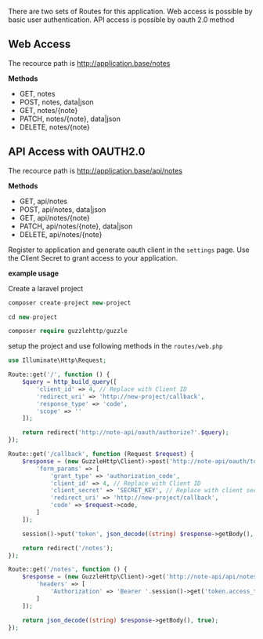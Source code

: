 There are two sets of Routes for this application. 
Web access is possible by basic user authentication.
API access is possible by oauth 2.0 method


## Web Access

The recource path is http://application.base/notes

**Methods**

- GET, notes
- POST, notes, data|json
- GET, notes/{note}
- PATCH, notes/{note}, data|json
- DELETE, notes/{note}


## API Access with OAUTH2.0

The recource path is http://application.base/api/notes

**Methods**

- GET, api/notes
- POST, api/notes, data|json
- GET, api/notes/{note}
- PATCH, api/notes/{note}, data|json
- DELETE, api/notes/{note}


Register to application and generate oauth client in the `settings` page.
Use the Client Secret to grant access to your application.

**example usage**

Create a laravel project

```php
composer create-project new-project

cd new-project

composer require guzzlehttp/guzzle

```

setup the project and use following methods in the `routes/web.php`

```php
use Illuminate\Http\Request;

Route::get('/', function () {
    $query = http_build_query([
        'client_id' => 4, // Replace with Client ID
        'redirect_uri' => 'http://new-project/callback',
        'response_type' => 'code',
        'scope' => ''
    ]);

    return redirect('http://note-api/oauth/authorize?'.$query);
});

Route::get('/callback', function (Request $request) {
    $response = (new GuzzleHttp\Client)->post('http://note-api/oauth/token', [
        'form_params' => [
            'grant_type' => 'authorization_code',
            'client_id' => 4, // Replace with Client ID
            'client_secret' => 'SECRET_KEY', // Replace with client secret
            'redirect_uri' => 'http://new-project/callback',
            'code' => $request->code,
        ]
    ]);

    session()->put('token', json_decode((string) $response->getBody(), true));

    return redirect('/notes');
});

Route::get('/notes', function () {
    $response = (new GuzzleHttp\Client)->get('http://note-api/api/notes', [
        'headers' => [
            'Authorization' => 'Bearer '.session()->get('token.access_token')
        ]
    ]);

    return json_decode((string) $response->getBody(), true);
});
```